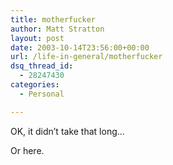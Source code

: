```yaml
---
title: motherfucker
author: Matt Stratton
layout: post
date: 2003-10-14T23:56:00+00:00
url: /life-in-general/motherfucker
dsq_thread_id:
  - 28247430
categories:
  - Personal

---
```

OK, it didn&#8217;t take that long&#8230;

Or here.